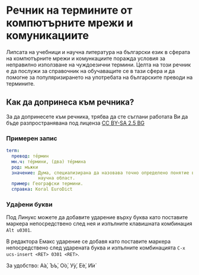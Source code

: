 # Речник на термините от компютърните мрежи и комуникациите

Липсата на учебници и научна литература на български език в сферата на
компютърните мрежи и комункациите поражда условия за неправилно използване на
чуждоезични термини. Целта на този речник е да послужи за справочник на
обучаващите се в тази сфера и да помогне за популяризирането на употребата на
българските преводи на термините.

## Как да допринеса към речника?

За да допринесете към речника, трябва да сте съглани работата Ви да бъде
разпространявана под лиценза
[CC BY-SA 2.5 BG](http://creativecommons.org/licenses/by-sa/2.5/bg/)

### Примерен запис

```yaml
term:
  превод: те́рмин
  мн.ч: те́рмини, (два) те́рмина
  род: мъжки
  значение: Дума, специализирана да назовава точно определено понятие в някоя
            научна област.
  пример: Географски термини.
  справка: Koral EuroDict
```

### Уда́рени букви

Под Линукс можете да добавите ударение върху буква като поставите маркера
непосредствено след нея и изпълните клавишната комбинация `Alt u0301`.

В редактора Емакс ударение се добавя като поставите маркера непосредствено след
ударената буква и изпълните комбинацията `C-x ucs-insert <RET> 0301 <RET>`.

За удобство: А́а́, Ъ́ъ́, О́о́, У́у́, Е́е́, И́и́
